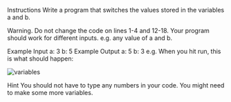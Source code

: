 Instructions
Write a program that switches the values stored in the variables a and b.

Warning. Do not change the code on lines 1-4 and 12-18. Your program should work for different inputs. e.g. any value of a and b.

Example Input
a: 3
b: 5
Example Output
a: 5
b: 3
e.g. When you hit run, this is what should happen:

![variables](https://user-images.githubusercontent.com/95011676/167257512-05ae03bc-88ca-49ec-8083-9169b19edc91.gif)


Hint
You should not have to type any numbers in your code.
You might need to make some more variables.
